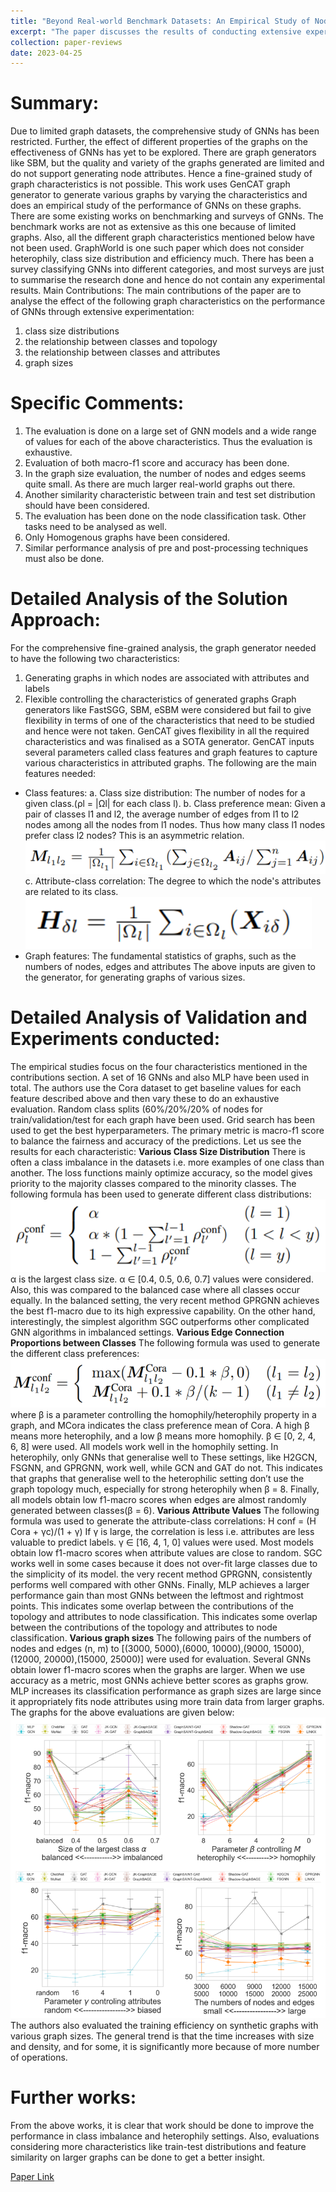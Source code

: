 ```yaml
---
title: "Beyond Real-world Benchmark Datasets: An Empirical Study of Node Classification with GNNs"
excerpt: "The paper discusses the results of conducting extensive experiments with a synthetic graph generator that can generate graphs having controlled characteristics for fine-grained analysis for node classification tasks."
collection: paper-reviews
date: 2023-04-25
---
```


Summary:
======
Due to limited graph datasets, the comprehensive study of GNNs has been restricted. Further,
the effect of different properties of the graphs on the effectiveness of GNNs has yet to be
explored. There are graph generators like SBM, but the quality and variety of the graphs
generated are limited and do not support generating node attributes. Hence a fine-grained study
of graph characteristics is not possible. This work uses GenCAT graph generator to generate
various graphs by varying the characteristics and does an empirical study of the performance of
GNNs on these graphs.
There are some existing works on benchmarking and surveys of GNNs.
The benchmark works are not as extensive as this one because of limited graphs. Also, all the
different graph characteristics mentioned below have not been used. GraphWorld is one such
paper which does not consider heterophily, class size distribution and efficiency much.
There has been a survey classifying GNNs into different categories, and most surveys are just
to summarise the research done and hence do not contain any experimental results.
Main Contributions:
The main contributions of the paper are to analyse the effect of the following graph
characteristics on the performance of GNNs through extensive experimentation:
1. class size distributions
2. the relationship between classes and topology
3. the relationship between classes and attributes
4. graph sizes

Specific Comments:
======
1. The evaluation is done on a large set of GNN models and a wide range of values for
each of the above characteristics. Thus the evaluation is exhaustive.
2. Evaluation of both macro-f1 score and accuracy has been done.
3. In the graph size evaluation, the number of nodes and edges seems quite small. As
there are much larger real-world graphs out there.
4. Another similarity characteristic between train and test set distribution should have been
considered.
5. The evaluation has been done on the node classification task. Other tasks need to be
analysed as well.
6. Only Homogenous graphs have been considered.
7. Similar performance analysis of pre and post-processing techniques must also be done.

Detailed Analysis of the Solution Approach:
======
For the comprehensive fine-grained analysis, the graph generator needed to have the following
two characteristics:
1. Generating graphs in which nodes are associated with attributes and labels
2. Flexible controlling the characteristics of generated graphs
Graph generators like FastSGG, SBM, eSBM were considered but fail to give flexibility in terms
of one of the characteristics that need to be studied and hence were not taken. GenCAT gives
flexibility in all the required characteristics and was finalised as a SOTA generator.
GenCAT inputs several parameters called class features and graph features to capture various
characteristics in attributed graphs. The following are the main features needed:
* Class features:
    a. Class size distribution: The number of nodes for a given class.(ρl = |Ωl| for each
class l).
    b. Class preference mean: Given a pair of classes l1 and l2, the average number of
edges from l1 to l2 nodes among all the nodes from l1 nodes. Thus how many
class l1 nodes prefer class l2 nodes? This is an asymmetric relation.
![Alt text](/images/image3.png)
    c. Attribute-class correlation: The degree to which the node's attributes are related
to its class.
![Alt text](/images/image4.png)
* Graph features: The fundamental statistics of graphs, such as the numbers of nodes,
edges and attributes
The above inputs are given to the generator, for generating graphs of various sizes.

Detailed Analysis of Validation and Experiments conducted:
======
The empirical studies focus on the four characteristics mentioned in the contributions section.
A set of 16 GNNs and also MLP have been used in total. The authors use the Cora dataset to
get baseline values for each feature described above and then vary these to do an exhaustive
evaluation. Random class splits (60%/20%/20% of nodes for train/validation/test for each graph
have been used. Grid search has been used to get the best hyperparameters. The primary
metric is macro-f1 score to balance the fairness and accuracy of the predictions. Let us see the
results for each characteristic:
**Various Class Size Distribution**
There is often a class imbalance in the datasets i.e. more examples of one class than another.
The loss functions mainly optimize accuracy, so the model gives priority to the majority classes
compared to the minority classes.
The following formula has been used to generate different class distributions:
![Alt text](/images/image5.png)
α is the largest class size. α ∈ [0.4, 0.5, 0.6, 0.7] values were considered. Also, this was
compared to the balanced case where all classes occur equally.
In the balanced setting, the very recent method GPRGNN achieves the best f1-macro due to its
high expressive capability. On the other hand, interestingly, the simplest algorithm SGC
outperforms other complicated GNN algorithms in imbalanced settings.
**Various Edge Connection Proportions between Classes**
The following formula was used to generate the different class preferences:
![Alt text](/images/image6.png)
where β is a parameter controlling the homophily/heterophily property in a graph, and MCora
indicates the class preference mean of Cora. A high β means more heterophily, and a low β
means more homophily. β ∈ [0, 2, 4, 6, 8] were used.
All models work well in the homophily setting. In heterophily, only GNNs that generalise well to
These settings, like H2GCN, FSGNN, and GPRGNN, work well, while GCN and GAT do not.
This indicates that graphs that generalise well to the heterophilic setting don’t use the graph
topology much, especially for strong heterophily when β = 8. Finally, all models obtain low
f1-macro scores when edges are almost randomly generated between classes(β = 6).
**Various Attribute Values**
The following formula was used to generate the attribute-class correlations:
H
conf = (H
Cora + γc)/(1 + γ)
If γ is large, the correlation is less i.e. attributes are less valuable to predict labels. γ ∈ [16, 4, 1,
0] values were used.
Most models obtain low f1-macro scores when attribute values are close to random. SGC
works well in some cases because it does not over-fit large classes due to the simplicity of its
model. the very recent method GPRGNN, consistently performs well compared with other
GNNs. Finally, MLP achieves a larger performance gain than most GNNs between the leftmost
and rightmost points. This indicates some overlap between the contributions of the topology and
attributes to node classification. This indicates some overlap between the contributions of the
topology and attributes to node classification.
**Various graph sizes**
The following pairs of the numbers of nodes and edges (n, m) to [(3000, 5000),(6000,
10000),(9000, 15000),(12000, 20000),(15000, 25000)] were used for evaluation.
Several GNNs obtain lower f1-macro scores when the graphs are larger. When we use
accuracy as a metric, most GNNs achieve better scores as graphs grow. MLP increases its
classification performance as graph sizes are large since it appropriately fits node attributes
using more train data from larger graphs.
The graphs for the above evaluations are given below:
![Alt text](/images/image7.png)
The authors also evaluated the training efficiency on synthetic graphs with various graph sizes.
The general trend is that the time increases with size and density, and for some, it is significantly
more because of more number of operations.

Further works:
======
From the above works, it is clear that work should be done to improve the performance in class
imbalance and heterophily settings. Also, evaluations considering more characteristics like
train-test distributions and feature similarity on larger graphs can be done to get a better insight.

[Paper Link](https://arxiv.org/abs/2206.09144)